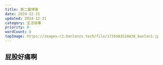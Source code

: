 ```yaml
---
title: 第二篇博客
date: 2024-12-31
updated: 2024-12-31
category: 生活琐事
priority: 0
wordCount: 0
topImage: https://images-r2.banlanzs.tech/file/1735481524438_banlan1.jpg
---
```


## 屁股好痛啊
